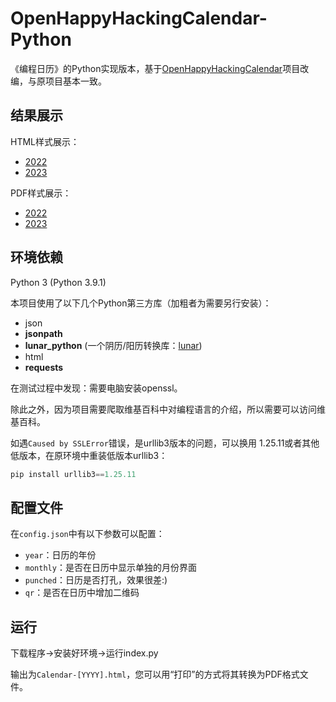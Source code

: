 # OpenHappyHackingCalendar-Python
《编程日历》的Python实现版本，基于[OpenHappyHackingCalendar](https://github.com/Sneezry/OpenHappyHackingCalendar)项目改编，与原项目基本一致。

## 结果展示

HTML样式展示：

- [2022](https://github.lzc.app/OHHC-Python/Calendar-2022.html)
- [2023](https://github.lzc.app/OHHC-Python/Calendar-2023.html)

PDF样式展示：

- [2022](https://github.lzc.app/OHHC-Python/Calendar-2022.pdf)
- [2023](https://github.lzc.app/OHHC-Python/Calendar-2023.pdf)

## 环境依赖

Python 3 (Python 3.9.1)

本项目使用了以下几个Python第三方库（加粗者为需要另行安装）：

- json
- **jsonpath**
- **lunar_python** (一个阴历/阳历转换库：[lunar](http://6tail.cn/calendar/api.html#overview.html))
- html
- **requests**

在测试过程中发现：需要电脑安装openssl。

除此之外，因为项目需要爬取维基百科中对编程语言的介绍，所以需要可以访问维基百科。

如遇`Caused by SSLError`错误，是urllib3版本的问题，可以换用 1.25.11或者其他低版本，在原环境中重装低版本urllib3：

```python
pip install urllib3==1.25.11
```

## 配置文件

在`config.json`中有以下参数可以配置：

- `year`：日历的年份
- `monthly`：是否在日历中显示单独的月份界面
- `punched`：日历是否打孔，效果很差:)
- `qr`：是否在日历中增加二维码

## 运行

下载程序→安装好环境→运行index.py

输出为`Calendar-[YYYY].html`，您可以用“打印”的方式将其转换为PDF格式文件。
